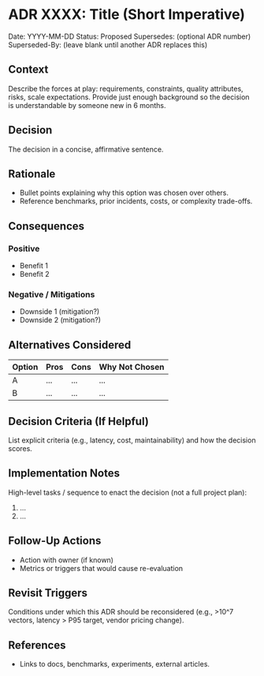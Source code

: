 # ADR XXXX: Title (Short Imperative)

Date: YYYY-MM-DD
Status: Proposed
Supersedes: (optional ADR number) 
Superseded-By: (leave blank until another ADR replaces this)

## Context
Describe the forces at play: requirements, constraints, quality attributes, risks, scale expectations. Provide just enough background so the decision is understandable by someone new in 6 months.

## Decision
The decision in a concise, affirmative sentence.

## Rationale
- Bullet points explaining why this option was chosen over others.
- Reference benchmarks, prior incidents, costs, or complexity trade-offs.

## Consequences
### Positive
- Benefit 1
- Benefit 2

### Negative / Mitigations
- Downside 1 (mitigation?)
- Downside 2 (mitigation?)

## Alternatives Considered
| Option | Pros | Cons | Why Not Chosen |
|--------|------|------|----------------|
| A | ... | ... | ... |
| B | ... | ... | ... |

## Decision Criteria (If Helpful)
List explicit criteria (e.g., latency, cost, maintainability) and how the decision scores.

## Implementation Notes
High-level tasks / sequence to enact the decision (not a full project plan):
1. ...
2. ...

## Follow-Up Actions
- Action with owner (if known)
- Metrics or triggers that would cause re-evaluation

## Revisit Triggers
Conditions under which this ADR should be reconsidered (e.g., >10^7 vectors, latency > P95 target, vendor pricing change).

## References
- Links to docs, benchmarks, experiments, external articles.
